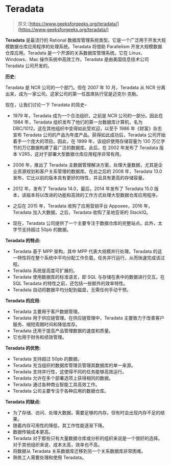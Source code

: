 # Teradata

> 原文:[https://www.geeksforgeeks.org/teradata/](https://www.geeksforgeeks.org/teradata/)

**Teradata** 是最流行的 Rational 数据库管理系统类型。它是一个广泛用于开发大规模数据仓库应用程序的处理系统。Teradata 将借助 Parallelism 开发大规模数据仓库应用。Teradata 是一个开源的关系数据库管理系统。它在 Linux、Windows、Mac 操作系统中高效工作。Teradata 是由美国信息技术公司 Teradata 公司开发的。

**历史:**

Teradata 是 NCR 公司的一个部门。但在 2007 年 10 月，Teradata 从 NCR 分离出来，成为一家公司。这家公司的第一任首席执行官是迈克尔·克勒。

现在，让我们讨论一下 Teradata 的简史–

*   1979 年，Teradata 成为一个合法组织，之前是 NCR 公司的一部分。因此在 1984 年，Teradata 组织发布了他们的第一台数据库计算机，名为 DBC/1012。这在其他组织中变得如此受欢迎，以至于 1986 年《财富》杂志宣布 Teradata 公司的产品为年度产品。获得如此成功后，Teradata 公司开始着手一个庞大的项目。因此，在 1999 年，该组织使用存储容量为 130 万亿字节的万亿数据构建了最广泛的数据库。此后，在 2002 年发布了 Teradata 版本 V2R5，这对于部署大型数据仓库应用程序非常有用。

*   2006 年，推出了 Teradata 主数据管理解决方案，处理大量数据，尤其是企业资源规划和客户关系管理的数据库。在此之后的 2008 年，Teradata 13.0 发布，它比以前的版本具有更好的特性，并且具有更高的存储容量。

*   2012 年，发布了 Teradata 14.0，最后，2014 年发布了 Teradata 15.0 版本，该版本将以改进的功能和高效的工作方式处理大型数据仓库应用程序。

*   之后在 2015 年，Teradata 收购了应用营销平台 Appoxee，2016 年，Teradata 加入大数据。之后，Teradata 收购了圣地亚哥的 StackIQ。

*   现在，Teradata 公司提供了一个主要专注于数据仓库的完整站点。此外，太字节支持超过 50pb 的数据。

**Teradata 的特点:**

*   Teradata 基于 MPP 架构，其中 MPP 代表大规模并行处理。Teradata 的这一特性将在整个系统中平均分配工作负载，任务并行运行，从而快速完成该过程。
*   Teradata 系统是高度可扩展的。
*   Teradata 使用数据库的标准语言，即 SQL 与存储在表中的数据进行交互。在 SQL Teradata 的特性之前，还包括一些额外的效率特性。
*   Teradata 自动将数据平均分配到磁盘，无需任何手动干预。

**Teradata 的应用:**

*   Teradata 主要用于客户数据管理。
*   Teradata 用于供应链管理。在供应链管理中，Teradata 主要致力于改善客户服务、缩短周期时间和降低库存。
*   Teradata 还用于提高产品管理数据的速度和质量。
*   它也用于财务和绩效管理。

**Teradata 的优势:**

*   Teradata 支持超过 50pb 的数据。
*   Teradata 充当组织的数据库管理员管理其数据库的单一来源。
*   Teradata 支持并行性，这使得不同的任务能够高效运行。
*   Teradata 允许在多个部署选项上获得相同的数据。
*   Teradata 通过各种商业智能工具高效工作。
*   Teradata 公司主要专注于各种应用的数据仓库。

**Teradata 的缺点:**

*   为了存储、访问、处理大数据，需要足够的内存。但有时会出现内存不足的结果。
*   随着内存可用性的降低，其工作性能逐渐下降。
*   数据传输成本更高。
*   Teradata 对于那些只有大量数据仓库或分析的组织来说是一个很好的选择。对于其他组织来说，成本太高，效率也不高。
*   将数据从 Teradata 关系数据库迁移到另一个关系数据库非常困难。
*   熟练工人需要处理和使用 Teradata。
